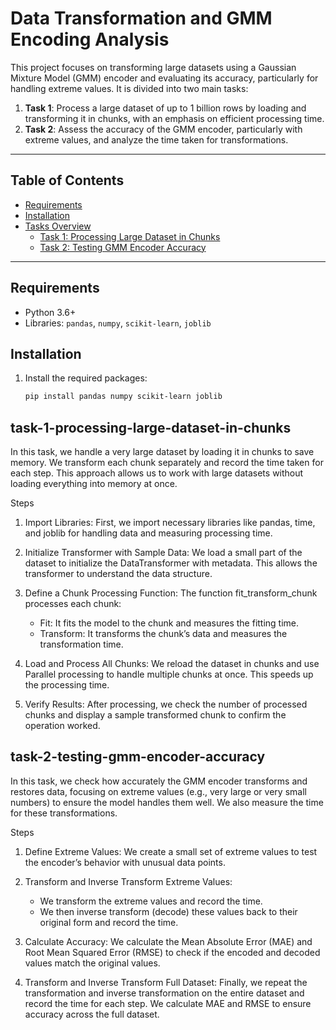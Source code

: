 # Data Transformation and GMM Encoding Analysis

This project focuses on transforming large datasets using a Gaussian Mixture Model (GMM) encoder and evaluating its accuracy, particularly for handling extreme values. It is divided into two main tasks:

1. **Task 1**: Process a large dataset of up to 1 billion rows by loading and transforming it in chunks, with an emphasis on efficient processing time.
2. **Task 2**: Assess the accuracy of the GMM encoder, particularly with extreme values, and analyze the time taken for transformations.

---

## Table of Contents

- [Requirements](#requirements)
- [Installation](#installation)
- [Tasks Overview](#tasks-overview)
  - [Task 1: Processing Large Dataset in Chunks](#task-1-processing-large-dataset-in-chunks)
  - [Task 2: Testing GMM Encoder Accuracy](#task-2-testing-gmm-encoder-accuracy)

---

## Requirements

- Python 3.6+
- Libraries: `pandas`, `numpy`, `scikit-learn`, `joblib`

## Installation

1. Install the required packages:
   ```bash
   pip install pandas numpy scikit-learn joblib

## task-1-processing-large-dataset-in-chunks
In this task, we handle a very large dataset by loading it in chunks to save memory. We transform each chunk separately and record the time taken for each step. This approach allows us to work with large datasets without loading everything into memory at once.

Steps
1. Import Libraries: First, we import necessary libraries like pandas, time, and joblib for handling data and measuring processing time.

2. Initialize Transformer with Sample Data: We load a small part of the dataset to initialize the DataTransformer with metadata. This allows the transformer to understand the data structure.

3. Define a Chunk Processing Function: The function fit_transform_chunk processes each chunk:

    - Fit: It fits the model to the chunk and measures the fitting time.
    - Transform: It transforms the chunk’s data and measures the transformation time.

4. Load and Process All Chunks: We reload the dataset in chunks and use Parallel processing to handle multiple chunks at once. This speeds up the processing time.

5. Verify Results: After processing, we check the number of processed chunks and display a sample transformed chunk to confirm the operation worked.

## task-2-testing-gmm-encoder-accuracy
In this task, we check how accurately the GMM encoder transforms and restores data, focusing on extreme values (e.g., very large or very small numbers) to ensure the model handles them well. We also measure the time for these transformations.

Steps
1. Define Extreme Values: We create a small set of extreme values to test the encoder’s behavior with unusual data points.

2. Transform and Inverse Transform Extreme Values:

    - We transform the extreme values and record the time.
    - We then inverse transform (decode) these values back to their original form and record the time.
3. Calculate Accuracy: We calculate the Mean Absolute Error (MAE) and Root Mean Squared Error (RMSE) to check if the encoded and decoded values match the original values.

4. Transform and Inverse Transform Full Dataset: Finally, we repeat the transformation and inverse transformation on the entire dataset and record the time for each step. We calculate MAE and RMSE to ensure accuracy across the full dataset.
